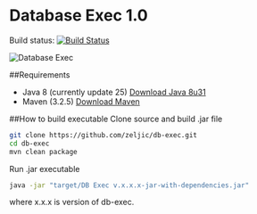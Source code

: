 Database Exec 1.0
===
Build status: [![Build Status](https://travis-ci.org/zeljic/db-exec.svg?branch=master)](https://travis-ci.org/zeljic/db-exec)

![Database Exec](https://lh5.googleusercontent.com/vdAgEYAIkgyIrQ74Jc4A4xIL3wEC-6NTUGxnXr5wq7dGT_hICVKdi2n9ax5IGDu982vHqo6uuLk=w1576-h655)

##Requirements
- Java 8 (currently update 25) [Download Java 8u31](http://www.oracle.com/technetwork/java/javase/downloads/jdk8-downloads-2133151.html)
- Maven (3.2.5) [Download Maven](http://maven.apache.org/download.cgi)

##How to build executable
Clone source and build .jar file
```bash
git clone https://github.com/zeljic/db-exec.git
cd db-exec
mvn clean package
```

Run .jar executable
```bash
java -jar "target/DB Exec v.x.x.x-jar-with-dependencies.jar"
```
where x.x.x is version of db-exec.